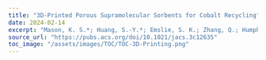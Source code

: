 ```yaml
---
title: "3D-Printed Porous Supramolecular Sorbents for Cobalt Recycling"
date: 2024-02-14
excerpt: "Mason, K. S.*; Huang, S.-Y.*; Emslie, S. K.; Zhang, Q.; Humphrey, S. M.; Sessler, J. L.; Page, Z. A. 3D-Printed Porous Supramolecular Sorbents for Cobalt Recycling. J. Am. Chem. Soc. 2024, 146 (6), 4078–4086. *Equal contribution (IF = 14.4, 2023)"
source_url: "https://pubs.acs.org/doi/10.1021/jacs.3c12635"
toc_image: "/assets/images/TOC/TOC-3D-Printing.png"
---
```

